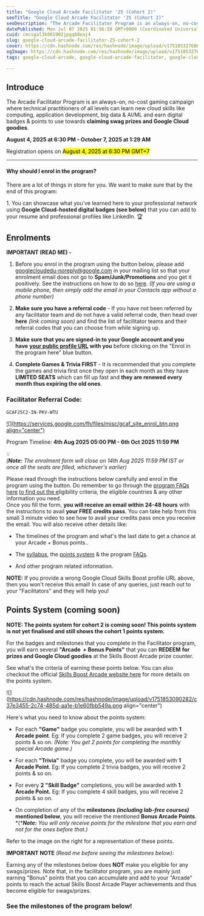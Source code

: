 ```yaml
---
title: "Google Cloud Arcade Facilitator '25 (Cohort 2)"
seoTitle: "Google Cloud Arcade Facilitator '25 (Cohort 2)"
seoDescription: "The Arcade Facilitator Program is an always-on, no-cost gaming campaign where technical practitioners of all levels can learn new cloud skills like computin"
datePublished: Mon Jul 07 2025 01:56:58 GMT+0000 (Coordinated Universal Time)
cuid: cmcsgal3k001902jpgq68eaj4
slug: google-cloud-arcade-facilitator-25-cohort-2
cover: https://cdn.hashnode.com/res/hashnode/image/upload/v1751853276863/ef528e5e-417c-499e-a5f1-5978473448d6.png
ogImage: https://cdn.hashnode.com/res/hashnode/image/upload/v1751853270437/278a3a61-7b1e-4ff6-b04c-88790f6ba4c0.png
tags: google-cloud-arcade, google-cloud-arcade-facilitator, google-cloud-arcade-facilitator-25, google-cloud-arcade-facilitator-25-cohort-2, facilitator-25-cohort-2

---
```


## **Introduce**

The Arcade Facilitator Program is an always-on, no-cost gaming campaign where technical practitioners of all levels can learn new cloud skills like computing, application development, big data & AI/ML and earn digital badges & points to use towards **claiming swag prizes and Google Cloud goodies**.

**August 4, 2025 at 6:30 PM - October 7, 2025 at 1:29 AM**

Registration opens on <mark>August 4, 2025 at 6:30 PM GMT+7</mark>

---

#### **Why should I enrol in the program?**

There are a lot of things in store for you. We want to make sure that by the end of this program:

1\. You can showcase what you've learned here to your professional network using **Google Cloud-hosted digital badges (see below)** that you can add to your resume and professional profiles like LinkedIn. 🏆

## **Enrolments**

**IMPORTANT (READ ME) -**

1. Before you enrol in the program using the button below, please add [googlecloudedu-noreply@google.com](mailto:googlecloudedu-noreply@google.com) in your mailing list so that your enrolment email does not go to **Spam/Junk/Promotions** and you get it positively. See the instructions on how to do so [here](https://www.youtube.com/watch?v=mTUaTMaer2g). *(If you are using a mobile phone, then simply add the email in your Contacts app without a phone number)*
    
2. **Make sure you have a referral code** - If you have not been referred by any facilitator team and do not have a valid referral code, then head over **here** *(link coming soon)* and find the list of facilitator teams and their referral codes that you can choose from while signing up.
    
3. **Make sure that you are signed-in to your Google account and you have** [**your public profile URL**](https://www.youtube.com/watch?v=C7Zb3cqEkwA) **with you** before clicking on the "Enrol in the program here" blue button.
    
4. **Complete Games & Trivia FIRST** - It is recommended that you complete the games and trivia first once they open in each month as they have **LIMITED SEATS** which can fill up fast and **they are renewed every month thus expiring the old ones**.
    

### **Facilitator Referral Code:**

```plaintext
GCAF25C2-IN-PKV-WTU
```

[![](https://services.google.com/fh/files/misc/gcaf_site_enrol_btn.png align="center")](https://forms.gle/FGVyCSoaGJTffD5a9)

Program Timeline: **4th Aug 2025 05:00 PM - 6th Oct 2025 11:59 PM**

<div data-node-type="callout">
<div data-node-type="callout-emoji">💡</div>
<div data-node-type="callout-text"><em>(</em><strong><em>Note:</em></strong><em> The enrolment form will close on 14th Aug 2025 11:59 PM IST or once all the seats are filled, whichever's earlier)</em></div>
</div>

Please read through the instructions below carefully and enrol in the program using the button. Do remember to go through the [program FAQs here](https://bit.ly/gcaf-faqs) [to find out the e](https://bit.ly/gcaf-faqs)ligibility criteria, the eligible countries & any other information you need.  
Once you fill the form, **you will receive an email within 24-48 hours** with the instructions to avail **your FREE credits pass**. You can take help from this small 3 minute video to see how to avail your credits pass once you receive the email. You will also receive other details like:

* The timelines of the program and what's the last date to get a chance at your Arcade + Bonus points..
    
* The [syllabus](https://rsvp.withgoogle.com/events/arcade-facilitator/syllabus), the [points system](https://rsvp.withgoogle.com/events/arcade-facilitator/points-system) & the program [FAQs](https://rsvp.withgoogle.com/events/arcade-facilitator/faqs).
    
* And other program related information.
    

**NOTE:** If you provide a wrong Google Cloud Skills Boost profile URL above, then you won't receive this email! In case of any queries, just reach out to your "Facilitators" and they will help you!

## **Points System (coming soon)**

**NOTE: The points system for cohort 2 is coming soon! This points system is not yet finalised and still shows the cohort 1 points system.**

For the badges and milestones that you complete in the Facilitator program, you will earn several **"Arcade  + Bonus Points"** that you can **REDEEM** **for prizes and Google Cloud goodies** at the Skills Boost Arcade prize counter.

See what's the criteria of earning these points below. You can also checkout the official [Skills Boost Arcade website here](https://go.cloudskillsboost.google/arcade?utm_source=gcaf-site&utm_medium=website&utm_campaign=arcade-facilitator25) for more details on the points system.

![](https://cdn.hashnode.com/res/hashnode/image/upload/v1751853090282/c37e3455-2c74-485d-aa1e-b1e60fbb549a.png align="center")

Here's what you need to know about the points system:

* For each **"Game"** badge you complete, you will be awarded with **1 Arcade point**. Eg: If you complete 2 game badges, you will receive 2 points & so on. *(Note: You get 2 points for completing the monthly special Arcade game.)*
    
* For each **"Trivia"** badge you complete, you will be awarded with **1 Arcade Point**. Eg: If you complete 2 trivia badges, you will receive 2 points & so on.
    
* For every **2 "Skill Badge"** completions, you will be awarded with **1 Arcade Point.** Eg: If you complete 4 skill badges, you will receive 2 points & so on.
    
* On completion of any of the **milestones *(including lab-free courses)* mentioned below**, you will receive the mentioned **Bonus Arcade Points**. \*(\****Note:*** *You will only receive points for the milestone that you earn and not for the ones before that.)*
    

Refer to the image on the right for a representation of these points.

**IMPORTANT NOTE** *(Read me before seeing the milestones below)*:

Earning any of the milestones below does **NOT** make you eligible for any swags/prizes. Note that, in the facilitator program, you are mainly just earning "Bonus" points that you can accumulate and add to your "Arcade" points to reach the actual Skills Boost Arcade Player achievements and thus become eligible for swags/prizes.

### See the milestones of the program below!